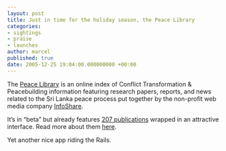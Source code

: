 ```yaml
---
layout: post
title: Just in time for the holiday season, the Peace Library
categories:
- sightings
- praise
- launches
author: marcel
published: true
date: 2005-12-25 19:04:00.000000000 +00:00
---
```

<p>The <a href="http://beta.peacelibrary.org/">Peace Library</a> is an online index of Conflict Transformation &amp; Peacebuilding information featuring research papers, reports, and news related to the Sri Lanka peace process put together by the non-profit web media company <a href="http://www.info-share.org/">InfoShare</a>.</p>
<p>It&#8217;s in &#8220;beta&#8221; but already features <a href="http://beta.peacelibrary.org/publications/list">207 publications</a> wrapped in an attractive interface. Read more about them <a href="http://beta.peacelibrary.org/publications/about">here</a>.</p>
<p>Yet another nice app riding the Rails.</p>